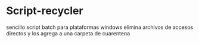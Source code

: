 # Script-recycler
sencillo script batch
para plataformas windows 
elimina archivos de accesos directos y los agrega a una carpeta de cuarentena
